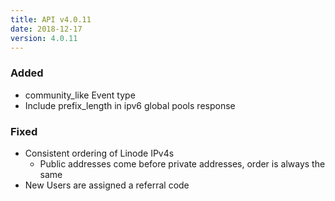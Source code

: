 ```yaml
---
title: API v4.0.11
date: 2018-12-17
version: 4.0.11
---
```


### Added

- community\_like Event type
- Include prefix\_length in ipv6 global pools response

### Fixed

- Consistent ordering of Linode IPv4s
    - Public addresses come before private addresses, order is always the same
- New Users are assigned a referral code
